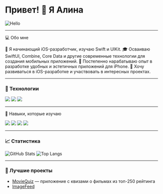 # Привет! 👋 Я Алина

![Hello](https://media.giphy.com/media/3o7abKhOpu0NwenH3O/giphy.gif)

---

💻 Обо мне

🌟 Я начинающий iOS-разработчик, изучаю Swift и UIKit.
🎓 Осваиваю SwiftUI, Combine, Core Data и другие современные технологии для создания мобильных приложений.
📱 Постепенно нарабатываю опыт в разработке удобных и эстетичных приложений для iPhone.
🚀 Хочу развиваться в iOS-разработке и участвовать в интересных проектах.

---

### 🚀 Технологии

<img src="https://img.shields.io/badge/HTML5-%23E34F26.svg?style=for-the-badge&logo=html5&logoColor=white" /> 
<img src="https://img.shields.io/badge/CSS3-%231572B6.svg?style=for-the-badge&logo=css3&logoColor=white" />
<img src="https://img.shields.io/badge/React-%2361DAFB.svg?style=for-the-badge&logo=react&logoColor=white" />

---

🚀 Навыки, которые изучаю

<img src="https://img.shields.io/badge/Swift-%23FA7343.svg?style=for-the-badge&logo=swift&logoColor=white" /> <img src="https://img.shields.io/badge/SwiftUI-%2302569B.svg?style=for-the-badge&logo=swift&logoColor=white" /> <img src="https://img.shields.io/badge/UIKit-%23EE4C2C.svg?style=for-the-badge&logo=apple&logoColor=white" /> <img src="https://img.shields.io/badge/Xcode-%231575F9.svg?style=for-the-badge&logo=xcode&logoColor=white" />

---

### 📈 Статистика
![GitHub Stats](https://github-readme-stats.vercel.app/api?username=ваш_username&show_icons=true&theme=radical)
![Top Langs](https://github-readme-stats.vercel.app/api/top-langs/?username=ваш_username&layout=compact&theme=radical)

---

### 🌟 Лучшие проекты
- [MovieQuiz](https://github.com/Fortovaya/MovieQuiz) — приложение с квизами о фильмах из топ-250 рейтинга
- [ImageFeed](https://github.com/Fortovaya/ImageFeed)

